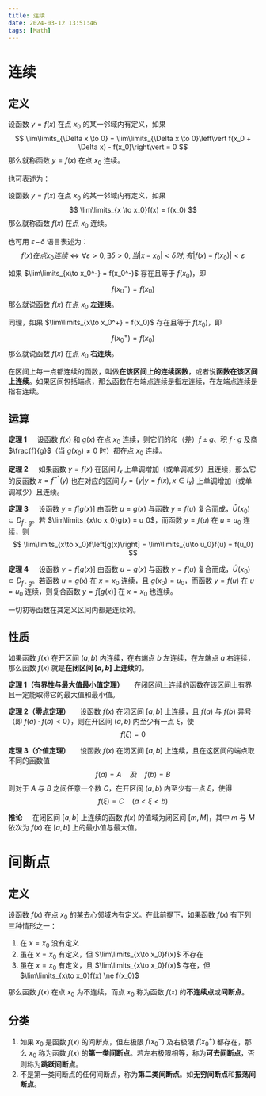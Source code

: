 ```yaml
---
title: 连续
date: 2024-03-12 13:51:46
tags: [Math]
---
```

# 连续
## 定义
设函数 $y = f(x)$ 在点 $x_0$ 的某一邻域内有定义，如果
$$
\lim\limits_{\Delta x \to 0} = \lim\limits_{\Delta x \to 0}\left\vert f(x_0 + \Delta x) - f(x_0)\right\vert = 0
$$
那么就称函数 $y = f(x)$ 在点 $x_0$ 连续。

也可表述为：

设函数 $y = f(x)$ 在点 $x_0$ 的某一邻域内有定义，如果
$$
\lim\limits_{x \to x_0}f(x) = f(x_0)
$$
那么就称函数 $f(x)$ 在点 $x_0$ 连续。

也可用 $\varepsilon\!-\!\delta$ 语言表述为：
$$
f(x) 在点 x_0 连续 \Leftrightarrow \forall \varepsilon > 0, \exists \delta > 0, 当 \left\vert x - x_0 \right\vert < \delta 时,有 \left\vert f(x) - f(x_0) \right\vert < \varepsilon
$$

如果 $\lim\limits_{x\to x_0^-} = f(x_0^-)$ 存在且等于 $f(x_0)$，即
$$
f(x_0^-) = f(x_0)
$$
那么就说函数 $f(x)$ 在点 $x_0$ **左连续**。

同理，如果 $\lim\limits_{x\to x_0^+} = f(x_0)$ 存在且等于 $f(x_0)$，即
$$
f(x_0^+) = f(x_0)
$$
那么就说函数 $f(x)$ 在点 $x_0$ **右连续**。

在区间上每一点都连续的函数，叫做**在该区间上的连续函数**，或者说**函数在该区间上连续**。如果区间包括端点，那么函数在右端点连续是指左连续，在左端点连续是指右连续。

## 运算
**定理 $1\quad$** 设函数 $f(x)$ 和 $g(x)$ 在点 $x_0$ 连续，则它们的和（差）$f\pm g$、积 $f \cdot g$ 及商 $\frac{f}{g}$（当 $g(x_0) \ne 0$ 时）都在点 $x_0$ 连续。

**定理 $2\quad$** 如果函数 $y = f(x)$ 在区间 $I_x$ 上单调增加（或单调减少）且连续，那么它的反函数 $x = f^{-1}(y)$ 也在对应的区间 $I_y = \{y|y = f(x), x\in I_x\}$ 上单调增加（或单调减少）且连续。

**定理 $3\quad$** 设函数 $y = f\left[g(x)\right]$ 由函数 $u = g(x)$ 与函数 $y = f(u)$ 复合而成，$\mathring{U}(x_0) \subset D_{f \cdot g}$。若 $\lim\limits_{x\to x_0}g(x) = u_0$，而函数 $y = f(u)$ 在 $u = u_0$ 连续，则
$$
\lim\limits_{x\to x_0}f\left[g(x)\right] = \lim\limits_{u\to u_0}f(u) = f(u_0)
$$

**定理 $4\quad$** 设函数 $y = f\left[g(x)\right]$ 由函数 $u = g(x)$ 与函数 $y = f(u)$ 复合而成，$\mathring{U}(x_0) \subset D_{f \cdot g}$。若函数 $u = g(x)$ 在 $x = x_0$ 连续，且 $g(x_0) = u_0$，而函数 $y = f(u)$ 在 $u = u_0$ 连续，则复合函数 $y = f\left[g(x)\right]$ 在 $x = x_0$ 也连续。

一切初等函数在其定义区间内都是连续的。

## 性质
如果函数 $f(x)$ 在开区间 $(a, b)$ 内连续，在右端点 $b$ 左连续，在左端点 $a$ 右连续，那么函数 $f(x)$ 就是**在闭区间 $[a, b]$ 上连续**的。

**定理 $1$（有界性与最大值最小值定理）$\quad$** 在闭区间上连续的函数在该区间上有界且一定能取得它的最大值和最小值。

**定理 $2$（零点定理）$\quad$** 设函数 $f(x)$ 在闭区间 $[a, b]$ 上连续，且 $f(a)$ 与 $f(b)$ 异号（即 $f(a) \cdot f(b) < 0$），则在开区间 $(a, b)$ 内至少有一点 $\xi$，使
$$
f(\xi) = 0
$$

**定理 $3$（介值定理）$\quad$** 设函数 $f(x)$ 在闭区间 $[a, b]$ 上连续，且在这区间的端点取不同的函数值
$$
f(a) = A\quad 及\quad f(b) = B
$$
则对于 $A$ 与 $B$ 之间任意一个数 $C$，在开区间 $(a, b)$ 内至少有一点 $\xi$，使得
$$
f(\xi) = C\quad(a < \xi < b)
$$

**推论$\quad$** 在闭区间 $[a, b]$ 上连续的函数 $f(x)$ 的值域为闭区间 $[m, M]$，其中 $m$ 与 $M$ 依次为 $f(x)$ 在 $[a, b]$ 上的最小值与最大值。
# 间断点
## 定义
设函数 $f(x)$ 在点 $x_0$ 的某去心邻域内有定义。在此前提下，如果函数 $f(x)$ 有下列三种情形之一：
1. 在 $x=x_0$ 没有定义
2. 虽在 $x=x_0$ 有定义，但 $\lim\limits_{x\to x_0}f(x)$ 不存在
3. 虽在 $x=x_0$ 有定义，且 $\lim\limits_{x\to x_0}f(x)$ 存在，但 $\lim\limits_{x\to x_0}f(x) \ne f(x_0)$

那么函数 $f(x)$ 在点 $x_0$ 为不连续，而点 $x_0$ 称为函数 $f(x)$ 的**不连续点**或**间断点**。

## 分类
1. 如果 $x_0$ 是函数 $f(x)$ 的间断点，但左极限 $f(x_0^-)$ 及右极限 $f(x_0^+)$ 都存在，那么 $x_0$ 称为函数 $f(x)$ 的**第一类间断点**。若左右极限相等，称为**可去间断点**，否则称为**跳跃间断点**。
2. 不是第一类间断点的任何间断点，称为**第二类间断点**。如**无穷间断点**和**振荡间断点**。